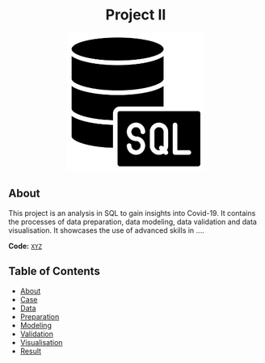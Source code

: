 <h1 align="center">Project II</h1>

<p align="center">
  <img width="273px" src="https://github.com/blackcrowX/blackcrowX.github.io/blob/main/images/icons/sql_server.png?raw=true"/>
</p>

## About

This project is an analysis in SQL to gain insights into Covid-19. It contains the processes of data preparation, data modeling, data validation and data visualisation. It showcases the use of advanced skills in ....

**Code:** [`XYZ`](https://github.com/blackcrowX/Data-Analysis-Portfolio/blob/main/Project-II/)

## Table of Contents
- [About](https://github.com/blackcrowX/Data-Analysis-Portfolio/blob/main/Project-II/readme.md#about)
- [Case](https://github.com/blackcrowX/Data-Analysis-Portfolio/blob/main/Project-II/readme.md#case)
- [Data](https://github.com/blackcrowX/Data-Analysis-Portfolio/blob/main/Project-II/readme.md#data)
- [Preparation](https://github.com/blackcrowX/Data-Analysis-Portfolio/blob/main/Project-II/readme.md#preparation)
- [Modeling](https://github.com/blackcrowX/Data-Analysis-Portfolio/blob/main/Project-II/readme.md#modeling)
- [Validation](https://github.com/blackcrowX/Data-Analysis-Portfolio/blob/main/Project-II/readme.md#validation)
- [Visualisation](https://github.com/blackcrowX/Data-Analysis-Portfolio/blob/main/Project-II/readme.md#visualisation)
- [Result](https://github.com/blackcrowX/Data-Analysis-Portfolio/blob/main/Project-II/readme.md#result)
